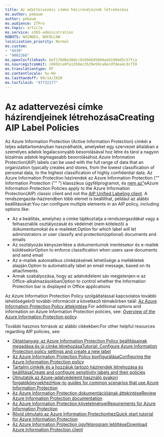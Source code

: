 ```yaml
---
title: Az adattervezési címke házirendjeinek létrehozása
ms.author: pebaum
author: pebaum
ms.audience: ITPro
ms.topic: article
ms.service: o365-administration
ROBOTS: NOINDEX, NOFOLLOW
localization_priority: Normal
ms.custom:
- "4539"
- "9002266"
ms.openlocfilehash: bef170d8e38dcc91094b95604aeb1968d5c57fca
ms.sourcegitcommit: c6692ce0fa1358ec3529e59ca0ecdfdea4cdc759
ms.translationtype: MT
ms.contentlocale: hu-HU
ms.lasthandoff: 09/14/2020
ms.locfileid: "47732177"
---
```

# <a name="creating-aip-label-policies"></a><span data-ttu-id="88c1e-102">Az adattervezési címke házirendjeinek létrehozása</span><span class="sxs-lookup"><span data-stu-id="88c1e-102">Creating AIP Label Policies</span></span>

<span data-ttu-id="88c1e-103">Az Azure Information Protection (Active Information Protection) címkéi a teljes adattartományban használhatók, amelyeket egy szervezet általában a személyes adatok legalacsonyabb besorolásával hoz létre és tárol a nagyon bizalmas adatok legmagasabb besorolásához.</span><span class="sxs-lookup"><span data-stu-id="88c1e-103">Azure Information Protection(AIP) labels can be used with the full range of data that an organization typically creates and stores, from the lowest classification of personal data, to the highest classification of highly confidential data.</span></span> <span data-ttu-id="88c1e-104">Az Azure Information Protection házirendek az Azure Information Protection ("" Information Protection ("" ") klasszikus ügyfélprogramot, és  [nem az"](https://docs.microsoft.com/azure/information-protection/rms-client/unifiedlabelingclient-version-release-history)e</span><span class="sxs-lookup"><span data-stu-id="88c1e-104">Azure Information Protection Policies apply to the Azure Information Protection(AIP) classic client and not the  [AIP Unified Labeling client](https://docs.microsoft.com/azure/information-protection/rms-client/unifiedlabelingclient-version-release-history).</span></span> <span data-ttu-id="88c1e-105">A rendszergazda-házirendben több elemet is beállíthat, például az alábbi beállításokat:</span><span class="sxs-lookup"><span data-stu-id="88c1e-105">You can configure multiple elements in an AIP policy, including options like:</span></span>

- <span data-ttu-id="88c1e-106">Az a beállítás, amelyhez a címke tájékoztatja a rendszergazdákat vagy a felhasználók osztályozását és védelmét (nem kötelező) a dokumentumokat és e-maileket.</span><span class="sxs-lookup"><span data-stu-id="88c1e-106">Option for which label will let administrators or user classify and protection(optional) documents and emails</span></span>
- <span data-ttu-id="88c1e-107">Az osztályozás kényszerítése a dokumentumok mentésekor és e-mailek küldésekor</span><span class="sxs-lookup"><span data-stu-id="88c1e-107">Option to enforce classification when users save documents and send email</span></span>
- <span data-ttu-id="88c1e-108">Az e-mailek automatikus címkézésének lehetősége a mellékletek alapján.</span><span class="sxs-lookup"><span data-stu-id="88c1e-108">Option to automatically label an email message, based on its attachments.</span></span>
- <span data-ttu-id="88c1e-109">Annak szabályozása, hogy az adatvédelemi sáv megjelenjen-e az Office-alkalmazásokban</span><span class="sxs-lookup"><span data-stu-id="88c1e-109">Option to control whether the Information Protection bar is displayed in Office applications</span></span>

<span data-ttu-id="88c1e-110">Az Azure Information Protection Policy szolgáltatással kapcsolatos további lehetőségekről további információt a következő témakörben talál: [Az Azure Information Protection Policy áttekintése](https://docs.microsoft.com/azure/information-protection/overview-policy).</span><span class="sxs-lookup"><span data-stu-id="88c1e-110">For additional options and information on Azure Information Protection policies, see: [Overview of the Azure Information Protection policy](https://docs.microsoft.com/azure/information-protection/overview-policy).</span></span>  

<span data-ttu-id="88c1e-111">További hasznos források az alábbi cikkekben:</span><span class="sxs-lookup"><span data-stu-id="88c1e-111">For other helpful resources regarding AIP policies, see:</span></span>

- [<span data-ttu-id="88c1e-112">Oktatóanyag: az Azure Information Protection Policy beállításainak megadása és új címke létrehozása</span><span class="sxs-lookup"><span data-stu-id="88c1e-112">Tutorial: Configure Azure Information Protection policy settings and create a new label</span></span>](https://docs.microsoft.com/azure/information-protection/infoprotect-quick-start-tutorial)  
- [<span data-ttu-id="88c1e-113">Az Azure Information Protection Policy konfigurálása</span><span class="sxs-lookup"><span data-stu-id="88c1e-113">Configuring the Azure Information Protection policy</span></span>](https://docs.microsoft.com/azure/information-protection/configure-policy)  
- [<span data-ttu-id="88c1e-114">Tartalmi címkék és a hozzájuk tartozó házirendek létrehozása és beállítása</span><span class="sxs-lookup"><span data-stu-id="88c1e-114">Create and configure sensitivity labels and their policies</span></span>](https://docs.microsoft.com/microsoft-365/compliance/create-sensitivity-labels)  
- [<span data-ttu-id="88c1e-115">Útmutatók az Azure-adatvédelemt használó gyakori forgatókönyvekhez</span><span class="sxs-lookup"><span data-stu-id="88c1e-115">How-to guides for common scenarios that use Azure Information Protection</span></span>](https://docs.microsoft.com/azure/information-protection/how-to-guides)  
- [<span data-ttu-id="88c1e-116">Az Azure Information Protection dokumentációjának áttekintése</span><span class="sxs-lookup"><span data-stu-id="88c1e-116">Review Azure Information Protection documentation</span></span>](https://docs.microsoft.com/azure/information-protection/what-is-information-protection)  
- [<span data-ttu-id="88c1e-117">Az Azure Information Protection követelményei</span><span class="sxs-lookup"><span data-stu-id="88c1e-117">Requirements for Azure Information Protection</span></span>](https://docs.microsoft.com/azure/information-protection/get-started/requirements)  
- [<span data-ttu-id="88c1e-118">Rövid útmutató az Azure Information Protectionhez</span><span class="sxs-lookup"><span data-stu-id="88c1e-118">Quick start tutorial for Azure Information Protection</span></span>](https://docs.microsoft.com/azure/information-protection/get-started/infoprotect-quick-start-tutorial)  
- [<span data-ttu-id="88c1e-119">Az Azure Information Protection ügyfélprogram letöltése</span><span class="sxs-lookup"><span data-stu-id="88c1e-119">Download Azure Information Protection client</span></span>](https://www.microsoft.com/download/details.aspx?id=53018)
